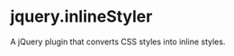 jquery.inlineStyler
===================

A jQuery plugin that converts CSS styles into inline styles.
